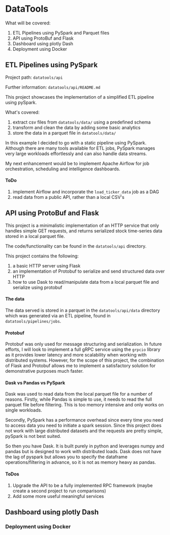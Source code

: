 # DataTools
What will be covered:
1. ETL Pipelines using PySpark and Parquet files
2. API using ProtoBuf and Flask
3. Dashboard using plotly Dash
4. Deployment using Docker

## ETL Pipelines using PySpark
Project path: `datatools/api`

Further information: `datatools/api/README.md`

This project showcases the implementation of a simplified ETL pipeline using pySpark.

What's covered:
1. extract csv files from `datatools/data/` using a predefined schema
2. transform and clean the data by adding some basic analytics
3. store the data in a parquet file in `datatools/data/`

In this example I decided to go with a static pipeline using PySpark. Although there are many tools available for
ETL jobs, PySpark manages very large workloads effortlessly and can also handle data streams.

My next enhancement would be to implement Apache Airflow for job orchestration, scheduling and intelligence dashboards.

#### ToDo
1. implement Airflow and incorporate the `load_ticker_data` job as a DAG
2. read data from a public API, rather than a local CSV's


## API using ProtoBuf and Flask
This project is a minimalistic implementation of an HTTP service that only handles simple GET requests, 
and returns serialized stock time-series data stored in a local parquet file. 

The code/functionality can be found in the `datatools/api` directory.

This project contains the following:
1. a basic HTTP server using Flask
2. an implementation of Protobuf to serialize and send structured data over HTTP 
3. how to use Dask to read/manipulate data from a local parquet file and serialize using protobuf

#### The data
The data served is stored in a parquet in the `datatools/api/data` directory which 
was generated via an ETL pipeline, found in `datatools/pipelines/jobs`.

#### Protobuf
Protobuf was only used for message structuring and serialization. In future efforts, 
I will look to implement a full gRPC service using the `grpcio` library as it provides lower 
latency and more scalability when working with distributed systems. 
However, for the scope of this project, the combination of Flask and Protobuf allows me to implement a satisfactory 
solution for demonstrative purposes much faster.

#### Dask vs Pandas vs PySpark
Dask was used to read data from the local parquet file for a number of reasons. Firstly, while Pandas is simple to use, 
it needs to read the full parquet file before filtering. This is too memory intensive and only works on single workloads. 

Secondly, PySpark has a performance overhead since every time you need to access data you need to initiate a spark session.
Since this project does not work with large distributed datasets and the requests are pretty simple, pySpark is not best suited.

So then you have Dask. It is built purely in python and leverages numpy and pandas but is designed to work with distributed
loads. Dask does not have the lag of pyspark but allows you to specify the dataframe operations/filtering in advance,
so it is not as memory heavy as pandas. 

#### ToDos
1. Upgrade the API to be a fully implemented RPC framework (maybe create a second project to run comparisons)
2. Add some more useful meaningful services 

## Dashboard using plotly Dash

### Deployment using Docker